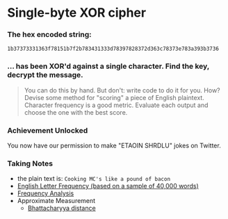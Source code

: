 # Single-byte XOR cipher

### The hex encoded string:

`1b37373331363f78151b7f2b783431333d78397828372d363c78373e783a393b3736`

### ... has been XOR'd against a single character. Find the key, decrypt the message.

> You can do this by hand. But don't: write code to do it for you.
How? Devise some method for "scoring" a piece of English plaintext. Character frequency is a good metric. Evaluate each output and choose the one with the best score.

### Achievement Unlocked
You now have our permission to make "ETAOIN SHRDLU" jokes on Twitter.

### Taking Notes

* the plain text is: `Cooking MC's like a pound of bacon`
* [English Letter Frequency (based on a sample of 40,000 words)](http://pi.math.cornell.edu/~mec/2003-2004/cryptography/subs/frequencies.html)
* [Frequency Analysis](https://crypto.interactive-maths.com/frequency-analysis-breaking-the-code.html)
* Approximate Measurement
    * [Bhattacharyya distance](https://en.wikipedia.org/wiki/Bhattacharyya_distance#Bhattacharyya_coefficient)